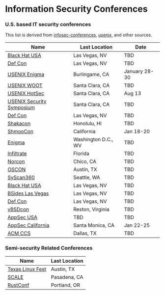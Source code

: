 # Information Security Conferences
### U.S. based IT security conferences
This list is derived from [infosec-conferences](https://infosec-conferences.com/events-in-2018/), [usenix](https://www.usenix.org/conferences), and other sources.

| Name | Last Location | Date |
| --- | --- | --- |
| [Black Hat USA](https://www.blackhat.com/) | Las Vegas, NV | TBD |
| [Def Con](https://www.defcon.org/) | Las Vegas, NV | TBD |
| [USENIX Enigma](https://www.usenix.org/conference/enigma2019) | Burlingame, CA | January 28-30 |
| [USENIX WOOT](https://www.usenix.org/conference/woot19) | Santa Clara, CA | TBD |
| [USENIX HotSec](https://www.usenix.org/conference/hotsec19/) | Santa Clara, CA |  Aug 13 |
| [USENIX Security Symposium](https://www.usenix.org/conference/usenixsecurity19/) | Santa Clara, CA |  TBD |
| [Def Con](https://www.defcon.org/) | Las Vegas, NV |  TBD |
| [Shakacon](https://www.shakacon.org/) | Honolulu, HI | TBD |
| [ShmooCon](http://shmoocon.org/) | California | Jan 18-20 |
| [Enigma](https://www.usenix.org/conference/enigma2017/) | Washington D.C., WV | TBD |
| [Infiltrate](https://infiltratecon.com/) | Florida | TBD |
| [Norcon](http://norcon.info/) | Chico, CA | TBD |
| [OSCON](https://conferences.oreilly.com/oscon/oscon-tx) | Austin, TX | TBD |
| [SyScan360](https://www.syscan360.org/) | Seattle, WA | TBD |
| [Black Hat USA](https://www.blackhat.com/) | Las Vegas, NV | TBD |
| [BSides Las Vegas](https://www.bsideslv.org/) | Las Vegas, NV | TBD |
| [Def Con](https://defcon.org/) | Las Vegas, NV | TBD |
| [vBSDcon](https://www.vbsdcon.com/) | Reston, Virginia | TBD |
| [AppSec USA](https://appsecusa.org/) | TBD | TBD |
| [AppSec California](https://2019.appseccalifornia.org/) | Santa Monica, CA | Jan 22-25 |
| [ACM CCS](http://www.codaspy.org/) | Dallas, TX | TBD |

### Semi-security Related Conferences
| Name | Last Location |
| --- | --- |
| [Texas Linux Fest](https://www.texaslinuxfest.org/) | Austin, TX | 
| [SCALE](https://socallinuxexpo.org/) | Pasadena, CA |
| [RustConf](http://rustconf.com/) | Portland, OR | 
